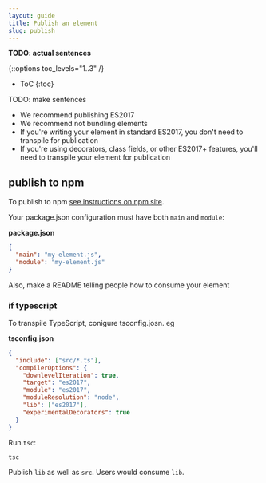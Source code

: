```yaml
---
layout: guide
title: Publish an element
slug: publish
---
```


**TODO: actual sentences**

{::options toc_levels="1..3" /}
* ToC
{:toc}

TODO: make sentences

* We recommend publishing ES2017
* We recommend not bundling elements
* If you're writing your element in standard ES2017, you don't need to transpile for publication
* If you're using decorators, class fields, or other ES2017+ features, you'll need to transpile your element for publication

## publish to npm

To publish to npm [see instructions on npm site](https://docs.npmjs.com/packages-and-modules/contributing-packages-to-the-registry).

Your package.json configuration must have both `main` and `module`:

**package.json**

```json
{
  "main": "my-element.js",
  "module": "my-element.js"
}
```

Also, make a README telling people how to consume your element

### if typescript

To transpile TypeScript, conigure tsconfig.josn. eg

**tsconfig.json**

```json
{
  "include": ["src/*.ts"],
  "compilerOptions": {
    "downlevelIteration": true,
    "target": "es2017",
    "module": "es2017",
    "moduleResolution": "node",
    "lib": ["es2017"],
    "experimentalDecorators": true
  }
}
```

Run `tsc`:

```bash
tsc 
```

Publish `lib` as well as `src`. Users would consume `lib`.

